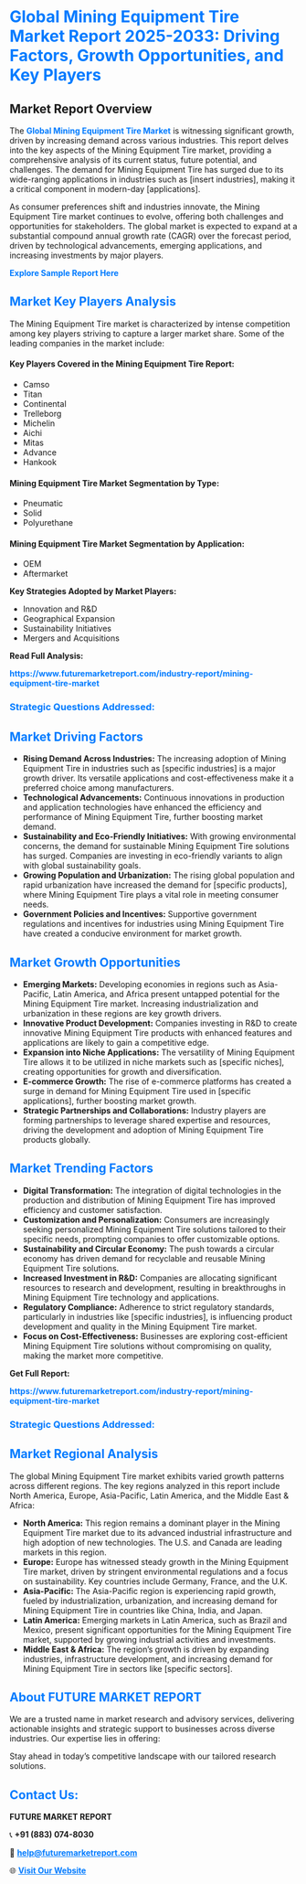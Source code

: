 <h1 style="color: #007BFF;">Global Mining Equipment Tire Market Report 2025-2033: Driving Factors, Growth Opportunities, and Key Players</h1>

<section id="overview">
<h2>Market Report Overview</h2>
<p>The <a href="https://www.futuremarketreport.com/industry-report/mining-equipment-tire-market" style="color: #007BFF; text-decoration: none;"><strong>Global Mining Equipment Tire Market</strong></a> is witnessing significant growth, driven by increasing demand across various industries. This report delves into the key aspects of the Mining Equipment Tire market, providing a comprehensive analysis of its current status, future potential, and challenges. The demand for Mining Equipment Tire has surged due to its wide-ranging applications in industries such as [insert industries], making it a critical component in modern-day [applications].</p>
<p>As consumer preferences shift and industries innovate, the Mining Equipment Tire market continues to evolve, offering both challenges and opportunities for stakeholders. The global market is expected to expand at a substantial compound annual growth rate (CAGR) over the forecast period, driven by technological advancements, emerging applications, and increasing investments by major players.</p>
</section>

<section id="overview">
<p><a href="https://www.futuremarketreport.com/request-sample/reportId=41103" style="color: #007BFF; text-decoration: none;"><strong>Explore Sample Report Here</strong></a></p>
</section>

<section id="key-players">
<h2 style="color: #007BFF;">Market Key Players Analysis</h2>
<p>The Mining Equipment Tire market is characterized by intense competition among key players striving to capture a larger market share. Some of the leading companies in the market include:</p>
<h4>Key Players Covered in the Mining Equipment Tire Report:</h4>
<ul><li>Camso</li><li>Titan</li><li>Continental</li><li>Trelleborg</li><li>Michelin</li><li>Aichi</li><li>Mitas</li><li>Advance</li><li>Hankook</li></ul>
<h4>Mining Equipment Tire Market Segmentation by Type:</h4>
<ul><li>Pneumatic</li><li>Solid</li><li>Polyurethane</li></ul>

<h4>Mining Equipment Tire Market Segmentation by Application:</h4>
<ul><li>OEM</li><li>Aftermarket</li></ul>
<p><strong>Key Strategies Adopted by Market Players:</strong></p>
<ul>
<li>Innovation and R&D</li>
<li>Geographical Expansion</li>
<li>Sustainability Initiatives</li>
<li>Mergers and Acquisitions</li>
</ul>
</section>

<section>
<p><strong>Read Full Analysis: </strong></p><a href="https://www.futuremarketreport.com/industry-report/mining-equipment-tire-market" style="color: #007BFF; text-decoration: none;"><strong>https://www.futuremarketreport.com/industry-report/mining-equipment-tire-market</strong></a>
<h3 style="color: #007BFF;">Strategic Questions Addressed:</h3>
</section>

<section id="driving-factors">
<h2 style="color: #007BFF;">Market Driving Factors</h2>
<ul>
<li><strong>Rising Demand Across Industries:</strong> The increasing adoption of Mining Equipment Tire in industries such as [specific industries] is a major growth driver. Its versatile applications and cost-effectiveness make it a preferred choice among manufacturers.</li>
<li><strong>Technological Advancements:</strong> Continuous innovations in production and application technologies have enhanced the efficiency and performance of Mining Equipment Tire, further boosting market demand.</li>
<li><strong>Sustainability and Eco-Friendly Initiatives:</strong> With growing environmental concerns, the demand for sustainable Mining Equipment Tire solutions has surged. Companies are investing in eco-friendly variants to align with global sustainability goals.</li>
<li><strong>Growing Population and Urbanization:</strong> The rising global population and rapid urbanization have increased the demand for [specific products], where Mining Equipment Tire plays a vital role in meeting consumer needs.</li>
<li><strong>Government Policies and Incentives:</strong> Supportive government regulations and incentives for industries using Mining Equipment Tire have created a conducive environment for market growth.</li>
</ul>
</section>

<section id="growth-opportunities">
<h2 style="color: #007BFF;">Market Growth Opportunities</h2>
<ul>
<li><strong>Emerging Markets:</strong> Developing economies in regions such as Asia-Pacific, Latin America, and Africa present untapped potential for the Mining Equipment Tire market. Increasing industrialization and urbanization in these regions are key growth drivers.</li>
<li><strong>Innovative Product Development:</strong> Companies investing in R&D to create innovative Mining Equipment Tire products with enhanced features and applications are likely to gain a competitive edge.</li>
<li><strong>Expansion into Niche Applications:</strong> The versatility of Mining Equipment Tire allows it to be utilized in niche markets such as [specific niches], creating opportunities for growth and diversification.</li>
<li><strong>E-commerce Growth:</strong> The rise of e-commerce platforms has created a surge in demand for Mining Equipment Tire used in [specific applications], further boosting market growth.</li>
<li><strong>Strategic Partnerships and Collaborations:</strong> Industry players are forming partnerships to leverage shared expertise and resources, driving the development and adoption of Mining Equipment Tire products globally.</li>
</ul>
</section>

<section id="trending-factors">
<h2 style="color: #007BFF;">Market Trending Factors</h2>
<ul>
<li><strong>Digital Transformation:</strong> The integration of digital technologies in the production and distribution of Mining Equipment Tire has improved efficiency and customer satisfaction.</li>
<li><strong>Customization and Personalization:</strong> Consumers are increasingly seeking personalized Mining Equipment Tire solutions tailored to their specific needs, prompting companies to offer customizable options.</li>
<li><strong>Sustainability and Circular Economy:</strong> The push towards a circular economy has driven demand for recyclable and reusable Mining Equipment Tire solutions.</li>
<li><strong>Increased Investment in R&D:</strong> Companies are allocating significant resources to research and development, resulting in breakthroughs in Mining Equipment Tire technology and applications.</li>
<li><strong>Regulatory Compliance:</strong> Adherence to strict regulatory standards, particularly in industries like [specific industries], is influencing product development and quality in the Mining Equipment Tire market.</li>
<li><strong>Focus on Cost-Effectiveness:</strong> Businesses are exploring cost-efficient Mining Equipment Tire solutions without compromising on quality, making the market more competitive.</li>
</ul>
</section>

<section>
<p><strong>Get Full Report: </strong></p><a href="https://www.futuremarketreport.com/industry-report/mining-equipment-tire-market" style="color: #007BFF; text-decoration: none;"><strong>https://www.futuremarketreport.com/industry-report/mining-equipment-tire-market</strong></a>
<h3 style="color: #007BFF;">Strategic Questions Addressed:</h3>
</section>


<section id="regional-analysis">
<h2 style="color: #007BFF;">Market Regional Analysis</h2>
<p>The global Mining Equipment Tire market exhibits varied growth patterns across different regions. The key regions analyzed in this report include North America, Europe, Asia-Pacific, Latin America, and the Middle East & Africa:</p>
<ul>
<li><strong>North America:</strong> This region remains a dominant player in the Mining Equipment Tire market due to its advanced industrial infrastructure and high adoption of new technologies. The U.S. and Canada are leading markets in this region.</li>
<li><strong>Europe:</strong> Europe has witnessed steady growth in the Mining Equipment Tire market, driven by stringent environmental regulations and a focus on sustainability. Key countries include Germany, France, and the U.K.</li>
<li><strong>Asia-Pacific:</strong> The Asia-Pacific region is experiencing rapid growth, fueled by industrialization, urbanization, and increasing demand for Mining Equipment Tire in countries like China, India, and Japan.</li>
<li><strong>Latin America:</strong> Emerging markets in Latin America, such as Brazil and Mexico, present significant opportunities for the Mining Equipment Tire market, supported by growing industrial activities and investments.</li>
<li><strong>Middle East & Africa:</strong> The region’s growth is driven by expanding industries, infrastructure development, and increasing demand for Mining Equipment Tire in sectors like [specific sectors].</li>
</ul>
</section>

<footer>
<h2 style="color: #007BFF;">About FUTURE MARKET REPORT</h2>
<p>We are a trusted name in market research and advisory services, delivering actionable insights and strategic support to businesses across diverse industries. Our expertise lies in offering:</p>

<p>Stay ahead in today’s competitive landscape with our tailored research solutions.</p>

<h2 style="color: #007BFF;">Contact Us:</h2>
<p><strong>FUTURE MARKET REPORT</strong></p>
<p>📞 <strong>+91 (883) 074-8030</strong></p>
<p>📧 <strong><a href="mailto:help@futuremarketreport.com" style="color: #007BFF;">help@futuremarketreport.com</a></strong></p>
<p>🌐 <strong><a href="https://www.futuremarketreport.com/" style="color: #007BFF;">Visit Our Website</a></strong></p>
</footer>
